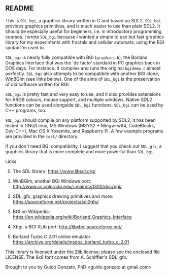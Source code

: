 README
------

This is `SDL_bgi`, a graphics library written in C and based on SDL2.
`SDL_bgi` provides graphics primitives, and is much easier to use than
plain SDL2. It should be especially useful for beginners, i.e. in
introductory programming courses. I wrote `SDL_bgi` because I wanted a
simple to use but fast graphics library for my experiments with
fractals and cellular automata, using the BGI syntax I'm used to.

`SDL_bgi` is nearly fully compatible with BGI (`graphics.h`), the
Borland Graphics Interface that was the 'de facto' standard in PC
graphics back in DOS days. For instance, it compiles and runs the
original `bgidemo.c` almost perfectly. `SDL_bgi` also attempts to be
compatibile with another BGI clone, WinBGIm (see links below). One of
the aims of `SDL_bgi` is the preservation of old software written for
BGI. 

`SDL_bgi` is pretty fast and very easy to use, and it also provides
extensions for ARGB colours, mouse support, and multiple windows.
Native SDL2 functions can be used alongside `SDL_bgi` functions.
`SDL_bgi` can be used by C++ programs, too.

`SDL_bgi` should compile on any platform supported by SDL2; it has
been tested in GNU/Linux, MS Windows (MSYS2 + Mingw-w64, CodeBlocks,
Dev-C++), Mac OS X Yosemite, and Raspberry Pi. A few example programs
are provided in the `test/` directory.

If you don't need BGI compatibility, I suggest that you check out
`SDL_gfx`, a graphics library that is more complete and more powerful
than `SDL_bgi`.

Links:

0. The SDL library:
   <https://www.libsdl.org/>

1. WinBGIm, another BGI Windows port:
   <http://www.cs.colorado.edu/~main/cs1300/doc/bgi/>

2. SDL_gfx, graphics drawing primitives and more:
   <https://sourceforge.net/projects/sdl2gfx/>

3. BGI on Wikipedia:
   <https://en.wikipedia.org/wiki/Borland_Graphics_Interface>

4. Xbgi, a BGI XLib port:
   <http://libxbgi.sourceforge.net/>

5. Borland Turbo C 2.01 online emulator:
   <https://archive.org/details/msdos_borland_turbo_c_2.01>

This library is licensed under the Zlib license; please see the
enclosed file LICENSE. The 8x8 font comes from A. Schiffler's SDL_gfx.

Brought to you by Guido Gonzato, PhD <guido.gonzato at gmail.com>
